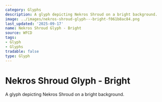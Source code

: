 ```yaml
---
category: Glyphs
description: A glyph depicting Nekros Shroud on a bright background.
image: ../images/nekros-shroud-glyph---bright-f061b8ac84.png
last_updated: '2025-09-17'
name: Nekros Shroud Glyph - Bright
source: WFCD
tags:
- Glyph
- Glyphs
tradable: false
type: Glyph
---
```


# Nekros Shroud Glyph - Bright

A glyph depicting Nekros Shroud on a bright background.

